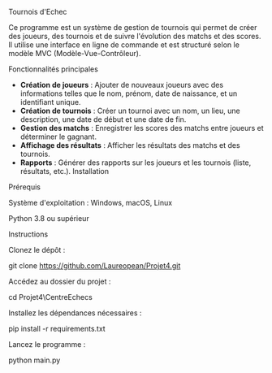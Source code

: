 Tournois d'Echec

Ce programme est un système de gestion de tournois qui permet de créer des joueurs, des tournois et de suivre l'évolution des matchs et des scores. 
Il utilise une interface en ligne de commande et est structuré selon le modèle MVC (Modèle-Vue-Contrôleur).

Fonctionnalités principales 
- **Création de joueurs** : Ajouter de nouveaux joueurs avec des informations telles que le nom, prénom, date de naissance, et un identifiant unique. 
- **Création de tournois** : Créer un tournoi avec un nom, un lieu, une description, une date de début et une date de fin.  
- **Gestion des matchs** : Enregistrer les scores des matchs entre joueurs et déterminer le gagnant. 
- **Affichage des résultats** : Afficher les résultats des matchs et des tournois. 
- **Rapports** : Générer des rapports sur les joueurs et les tournois (liste, résultats, etc.).
Installation

Prérequis

Système d'exploitation : Windows, macOS, Linux

Python 3.8 ou supérieur 

Instructions

Clonez le dépôt :

git clone https://github.com/Laureopean/Projet4.git

Accédez au dossier du projet :

cd Projet4\CentreEchecs

Installez les dépendances nécessaires :

pip install -r requirements.txt

Lancez le programme :

python main.py
